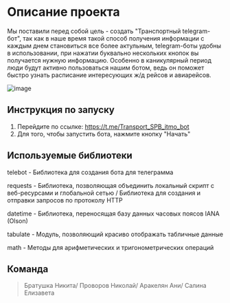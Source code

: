# Описание проекта
Мы поставили перед собой цель - создать "Транспортный telegram-бот", так как в наше время такой способ получения информации с каждым днем становиться все более актульным, telegram-боты удобны в использовании, при нажатии буквально нескольких кнопок вы получается нужную информацию. Особенно в каникулярный период люди будут активно пользоваться нашим ботом, ведь он поможет быстро узнать расписание интересующих ж/д рейсов и авиарейсов. 

![image](https://github.com/deboshir12/Final_Project/assets/113095919/9c08efb6-9668-46fc-b8c0-79508462f0f7)

## Инструкция по запуску
1. Перейдите по ссылке: https://t.me/Transport_SPB_itmo_bot
2. Для того, чтобы запустить бота, нажмите кнопку "Начать"
   
## Используемые библиотеки 
telebot - Библиотека для создания бота для телеграмма

requests - Библиотека, позволяющая объединить локальный скрипт с веб-ресурсами и глобальной сетью / Библиотека для создания и отправки запросов по протоколу HTTP

datetime - Библиотека, переносящая базу данных часовых поясов IANA (Olson)

tabulate - Модуль, позволяющий красиво отображать табличные данные

math - Методы для арифметических и тригонометрических операций

## Команда
> Братушка Никита/
> Проворов Николай/
> Аракелян Ани/
> Салина Елизавета
